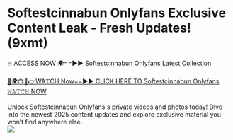 # Softestcinnabun Onlyfans Exclusive Content Leak - Fresh Updates! (9xmt)

🔥 ACCESS NOW 🌍==►► <a href="https://tinyurl.com/kvy9nzfs" rel="nofollow">Softestcinnabun Onlyfans Latest Collection</a>
<br><br>
[🔴🌍📺📱👉WA𝚃CH Now==►► CLICK HERE TO Softestcinnabun Onlyfans 𝚆𝙰𝚃𝙲𝙷 NOW](https://tinyurl.com/kvy9nzfs)
<br><br>
Unlock Softestcinnabun Onlyfans's private videos and photos today! Dive into the newest 2025 content updates and explore exclusive material you won’t find anywhere else.
<br>
<a href="https://tinyurl.com/kvy9nzfs" rel="nofollow" data-target="animated-image.originalLink"><img src="https://camo.githubusercontent.com/8a4f000d20f83aca3bf7ec5f350d767afa0574a8a352519fd8cfa583a6f93a33/68747470733a2f2f692e696d6775722e636f6d2f644a486b345a712e676966" data-canonical-src="https://i.imgur.com/dJHk4Zq.gif" style="max-width: 100%; display: inline-block;" data-target="animated-image.originalImage"></a>
<br>
